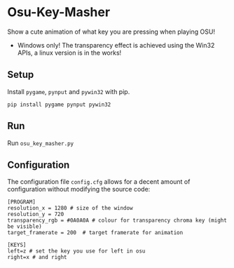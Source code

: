 # Osu-Key-Masher
Show a cute animation of what key you are pressing when playing OSU!

* Windows only! The transparency effect is achieved using the Win32 APIs, a linux version is in the works!


## Setup
Install `pygame`, `pynput` and `pywin32` with pip.
```
pip install pygame pynput pywin32
```

## Run
Run `osu_key_masher.py`

## Configuration
The configuration file `config.cfg` allows for a decent amount of configuration without modifying the source code:
```
[PROGRAM]
resolution_x = 1280 # size of the window  
resolution_y = 720
transparency_rgb = #0A0A0A # colour for transparency chroma key (might be visible)
target_framerate = 200  # target framerate for animation

[KEYS]
left=z # set the key you use for left in osu
right=x # and right
```
